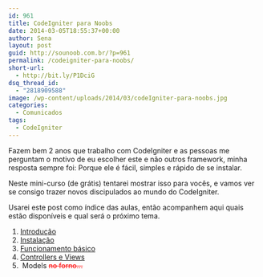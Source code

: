 ```yaml
---
id: 961
title: CodeIgniter para Noobs
date: 2014-03-05T18:55:37+00:00
author: Sena
layout: post
guid: http://sounoob.com.br/?p=961
permalink: /codeigniter-para-noobs/
short-url:
  - http://bit.ly/P1DciG
dsq_thread_id:
  - "2818909588"
image: /wp-content/uploads/2014/03/codeIgniter-para-noobs.jpg
categories:
  - Comunicados
tags:
  - CodeIgniter
---
```

Fazem bem 2 anos que trabalho com CodeIgniter e as pessoas me perguntam o motivo de eu escolher este e não outros framework, minha resposta sempre foi: Porque ele é fácil, simples e rápido de se instalar.

Neste mini-curso (de grátis) tentarei mostrar isso para vocês, e vamos ver se consigo trazer novos discipulados ao mundo do CodeIgniter.<!--more-->

Usarei este post como índice das aulas, então acompanhem aqui quais estão disponíveis e qual será o próximo tema.

  1. <a title="Introdução – CodeIgniter para Noobs" href="./introducao-codeigniter-para-noobs/" target="_blank">Introdução</a>
  2. <a title="Instalando o CodeIgniter" href="./instalando-o-codeigniter/" target="_blank">Instalação</a>
  3. <a title="Funcionamento básico do CodeIgniter" href="./funcionamento-basico-do-codeigniter/" target="_blank">Funcionamento básico</a>
  4. <a title="Controllers e Views – CodeIgniter" href="./controllers-e-views-codeigniter/" target="_blank">Controllers e Views</a>
  5.  Models <span style="color: #ff0000;"><del>no forno&#8230;</del></span>